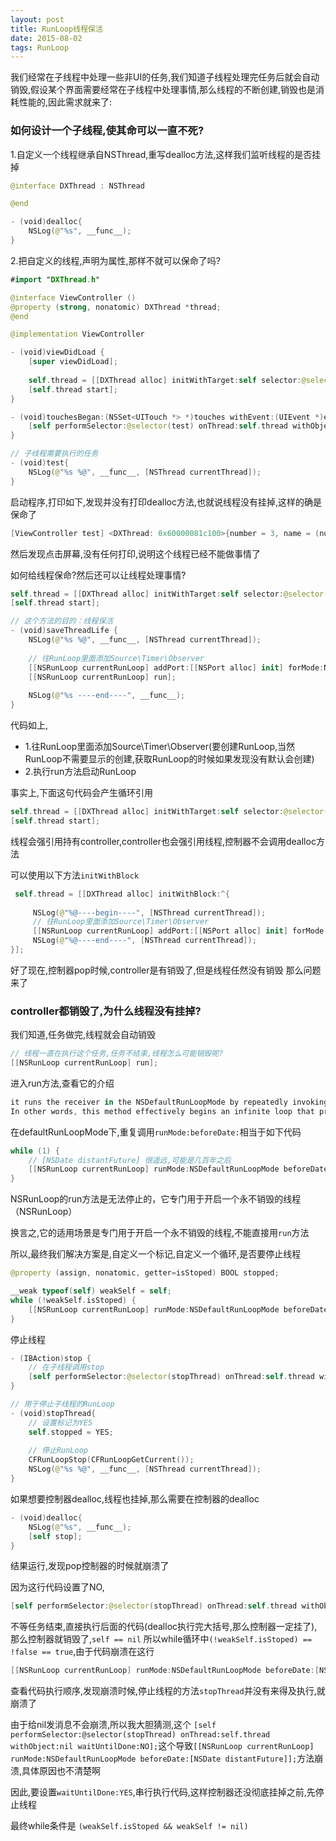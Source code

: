```yaml
---
layout: post
title: RunLoop线程保活
date: 2015-08-02
tags: RunLoop
---
```


我们经常在子线程中处理一些非UI的任务,我们知道子线程处理完任务后就会自动销毁,假设某个界面需要经常在子线程中处理事情,那么线程的不断创建,销毁也是消耗性能的,因此需求就来了:

### 如何设计一个子线程,使其命可以一直不死?


1.自定义一个线程继承自NSThread,重写dealloc方法,这样我们监听线程的是否挂掉
```swift
@interface DXThread : NSThread

@end

- (void)dealloc{
    NSLog(@"%s", __func__);
}
```

2.把自定义的线程,声明为属性,那样不就可以保命了吗?

```swift
#import "DXThread.h"

@interface ViewController ()
@property (strong, nonatomic) DXThread *thread;
@end

@implementation ViewController

- (void)viewDidLoad {
    [super viewDidLoad];
    
    self.thread = [[DXThread alloc] initWithTarget:self selector:@selector(test) object:nil];
    [self.thread start];
}

- (void)touchesBegan:(NSSet<UITouch *> *)touches withEvent:(UIEvent *)event{
    [self performSelector:@selector(test) onThread:self.thread withObject:nil waitUntilDone:NO];
}

// 子线程需要执行的任务
- (void)test{
    NSLog(@"%s %@", __func__, [NSThread currentThread]);
}
```
启动程序,打印如下,发现并没有打印dealloc方法,也就说线程没有挂掉,这样的确是保命了
```Swift
[ViewController test] <DXThread: 0x60000081c100>{number = 3, name = (null)}
```
然后发现点击屏幕,没有任何打印,说明这个线程已经不能做事情了

如何给线程保命?然后还可以让线程处理事情?
```swift
self.thread = [[DXThread alloc] initWithTarget:self selector:@selector(saveThreadLife) object:nil];
[self.thread start];

// 这个方法的目的：线程保活
- (void)saveThreadLife {
    NSLog(@"%s %@", __func__, [NSThread currentThread]);
    
    // 往RunLoop里面添加Source\Timer\Observer
    [[NSRunLoop currentRunLoop] addPort:[[NSPort alloc] init] forMode:NSDefaultRunLoopMode];
    [[NSRunLoop currentRunLoop] run];
    
    NSLog(@"%s ----end----", __func__);
}
```
代码如上,
- 1.往RunLoop里面添加Source\Timer\Observer(要创建RunLoop,当然RunLoop不需要显示的创建,获取RunLoop的时候如果发现没有默认会创建)
- 2.执行run方法启动RunLoop

事实上,下面这句代码会产生循环引用
```Swift
self.thread = [[DXThread alloc] initWithTarget:self selector:@selector(saveThreadLife) object:nil];
[self.thread start];
```
线程会强引用持有controller,controller也会强引用线程,控制器不会调用dealloc方法

可以使用以下方法`initWithBlock`
```Swift
 self.thread = [[DXThread alloc] initWithBlock:^{
 
     NSLog(@"%@----begin----", [NSThread currentThread]);
     // 往RunLoop里面添加Source\Timer\Observer
     [[NSRunLoop currentRunLoop] addPort:[[NSPort alloc] init] forMode:NSDefaultRunLoopMode];
     NSLog(@"%@----end----", [NSThread currentThread]);
}];
```
好了现在,控制器pop时候,controller是有销毁了,但是线程任然没有销毁
那么问题来了
### controller都销毁了,为什么线程没有挂掉?
我们知道,任务做完,线程就会自动销毁

```Swift
// 线程一直在执行这个任务,任务不结束,线程怎么可能销毁呢?
[[NSRunLoop currentRunLoop] run];
```
进入run方法,查看它的介绍
```Swift
it runs the receiver in the NSDefaultRunLoopMode by repeatedly invoking runMode:beforeDate:.
In other words, this method effectively begins an infinite loop that processes data from the run loop’s input sources and timers
```
在defaultRunLoopMode下,重复调用`runMode:beforeDate:`相当于如下代码
```Swift
while (1) {
    // [NSDate distantFuture] 很遥远,可能是几百年之后
    [[NSRunLoop currentRunLoop] runMode:NSDefaultRunLoopMode beforeDate:[NSDate distantFuture]];
}
```

NSRunLoop的run方法是无法停止的，它专门用于开启一个永不销毁的线程（NSRunLoop）

换言之,它的适用场景是专门用于开启一个永不销毁的线程,不能直接用`run`方法

所以,最终我们解决方案是,自定义一个标记,自定义一个循环,是否要停止线程
```Swift
@property (assign, nonatomic, getter=isStoped) BOOL stopped;

__weak typeof(self) weakSelf = self;
while (!weakSelf.isStoped) {
    [[NSRunLoop currentRunLoop] runMode:NSDefaultRunLoopMode beforeDate:[NSDate distantFuture]];
}
```

停止线程
```Swift
- (IBAction)stop {
    // 在子线程调用stop
    [self performSelector:@selector(stopThread) onThread:self.thread withObject:nil waitUntilDone:NO];
}

// 用于停止子线程的RunLoop
- (void)stopThread{
    // 设置标记为YES
    self.stopped = YES;
    
    // 停止RunLoop
    CFRunLoopStop(CFRunLoopGetCurrent());
    NSLog(@"%s %@", __func__, [NSThread currentThread]);
}
```
如果想要控制器dealloc,线程也挂掉,那么需要在控制器的dealloc
```swift
- (void)dealloc{
    NSLog(@"%s", __func__);
    [self stop];
}
```
结果运行,发现pop控制器的时候就崩溃了

因为这行代码设置了NO,
```swift
[self performSelector:@selector(stopThread) onThread:self.thread withObject:nil waitUntilDone:NO];
```
不等任务结束,直接执行后面的代码(dealloc执行完大括号,那么控制器一定挂了),那么控制器就销毁了,`self == nil`
所以while循环中`(!weakSelf.isStoped) == !false == true`,由于代码崩溃在这行
```Swift
[[NSRunLoop currentRunLoop] runMode:NSDefaultRunLoopMode beforeDate:[NSDate distantFuture]];
```
查看代码执行顺序,发现崩溃时候,停止线程的方法`stopThread`并没有来得及执行,就崩溃了

由于给nil发消息不会崩溃,所以我大胆猜测,这个 `[self performSelector:@selector(stopThread) onThread:self.thread withObject:nil waitUntilDone:NO];`这个导致`[[NSRunLoop currentRunLoop] runMode:NSDefaultRunLoopMode beforeDate:[NSDate distantFuture]];`方法崩溃,具体原因也不清楚啊

因此,要设置`waitUntilDone:YES`,串行执行代码,这样控制器还没彻底挂掉之前,先停止线程

最终while条件是
`(weakSelf.isStoped && weakSelf != nil)`
